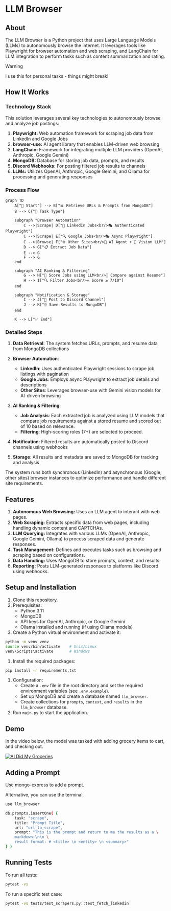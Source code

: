 # LLM Browser
## About
The LLM Browser is a Python project that uses Large Language Models (LLMs) to 
autonomously browse the internet. It leverages tools like Playwright for 
browser automation and web scraping, and LangChain for LLM integration to 
perform tasks such as content summarization and rating.

> [!WARNING]
> I use this for personal tasks - things might break! 

## How It Works
### Technology Stack
This solution leverages several key technologies to autonomously browse and 
analyze job postings:

1. **Playwright:** Web automation framework for scraping job data from LinkedIn 
and Google Jobs
2. **browser-use:** AI agent library that enables LLM-driven web browsing
3. **LangChain:** Framework for integrating multiple LLM providers (OpenAI, 
Anthropic, Google Gemini)
4. **MongoDB:** Database for storing job data, prompts, and results
5. **Discord Webhooks:** For posting filtered job results to channels
6. **LLMs:** Utilizes OpenAI, Anthropic, Google Gemini, and Ollama for processing 
and generating responses

### Process Flow
```mermaid
graph TD
    A["🚀 Start"] --> B["📊 Retrieve URLs & Prompts from MongoDB"]
    B --> C{"🔄 Task Type"}
    
    subgraph "Browser Automation"
        C -->|Scrape| D["💼 LinkedIn Jobs<br/>🎭 Authenticated Playwright"]
        C -->|Scrape| E["🔍 Google Jobs<br/>🎭 Async Playwright"]
        C -->|Browse| F["🌐 Other Sites<br/>🤖 AI Agent + 🧠 Vision LLM"]
        D --> G["📋 Extract Job Data"]
        E --> G
        F --> G
    end
    
    subgraph "AI Ranking & Filtering"
        G --> H["🎯 Score Jobs using LLM<br/>📄 Compare against Resume"]
        H --> I["🔍 Filter Jobs<br/>⭐ Score ≥ 7/10"]
    end
    
    subgraph "Notification & Storage"
        I --> J["💬 Post to Discord Channel"]
        J --> K["🗄️ Save Results to MongoDB"]
    end
    
    K --> L["✅ End"]
```

### Detailed Steps
1. **Data Retrieval**: The system fetches URLs, prompts, and resume data from 
MongoDB collections

2. **Browser Automation**: 
   - **LinkedIn**: Uses authenticated Playwright sessions to scrape job listings with pagination
   - **Google Jobs**: Employs async Playwright to extract job details and descriptions
   - **Other Sites**: Leverages browser-use with Gemini vision models for AI-driven browsing

3. **AI Ranking & Filtering**: 
   - **Job Analysis**: Each extracted job is analyzed using LLM models that compare job requirements against a stored resume and scored out of 10 based on relevance.
   - **Filtering**: High-scoring roles (7+) are selected to proceed.

4. **Notification**: Filtered results are automatically posted to Discord channels using webhooks

5. **Storage**: All results and metadata are saved to MongoDB for tracking and analysis

The system runs both synchronous (LinkedIn) and asynchronous (Google, other sites) browser instances to optimize performance and handle different site requirements.

## Features
1. **Autonomous Web Browsing:** Uses an LLM agent to interact with web pages.
1. **Web Scraping:** Extracts specific data from web pages, including handling dynamic content and CAPTCHAs.
1. **LLM Querying:** Integrates with various LLMs (OpenAI, Anthropic, Google Gemini, Ollama) to process scraped data and generate responses.
1. **Task Management:** Defines and executes tasks such as browsing and scraping based on configurations.
1. **Data Handling:** Uses MongoDB to store prompts, context, and results.
1. **Reporting:** Posts LLM-generated responses to platforms like Discord using webhooks.

## Setup and Installation
1. Clone this repository.
2. Prerequisites:
    - Python 3.11
    - MongoDB
    - API keys for OpenAI, Anthropic, or Google Gemini
    - Ollama installed and running (if using Ollama models)
3. Create a Python virtual environment and activate it:
```bash
python -m venv venv
source venv/bin/activate    # Unix/Linux
venv\Scripts\activate       # Windows
```
1. Install the required packages:
```bash
pip install -r requirements.txt
```
1. Configuration:
    - Create a `.env` file in the root directory and set the required environment variables (see `.env.example`).
    - Set up MongoDB and create a database named `llm_browser`.
    - Create collections for `prompts`, `context`, and `results` in the `llm_browser` database.
2. Run `main.py` to start the application.

## Demo
In the video below, the model was tasked with adding grocery items to cart, and checking out.

[![AI Did My Groceries](https://github.com/user-attachments/assets/d9359085-bde6-41d4-aa4e-6520d0221872)](https://www.youtube.com/watch?v=L2Ya9PYNns8)

## Adding a Prompt
Use mongo-express to add a prompt. 

Alternative, you can use the terminal.

```bash
use llm_browser

db.prompts.insertOne( { 
    task: "scrape", 
    title: "Prompt Title",
    url: "url_to_scrape",
    prompt: "This is the prompt and return to me the results as a \
    markdown:\n\n \
    result format: # <title> \n <entity> \n <summary>"
} )
```

## Running Tests
To run all tests:
```bash
pytest -vs
```

To run a specific test case:
```bash
pytest -vs tests/test_scrapers.py::test_fetch_linkedin
```